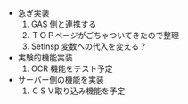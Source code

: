 - 急ぎ実装
  1. GAS 側と連携する
  1. ＴＯＰページがごちゃついてきたので整理
  1. SetInsp 変数への代入を変える？
- 実験的機能実装
  1. OCR 機能をテスト予定
- サーバー側の機能を実装
  1. ＣＳＶ取り込み機能を予定
